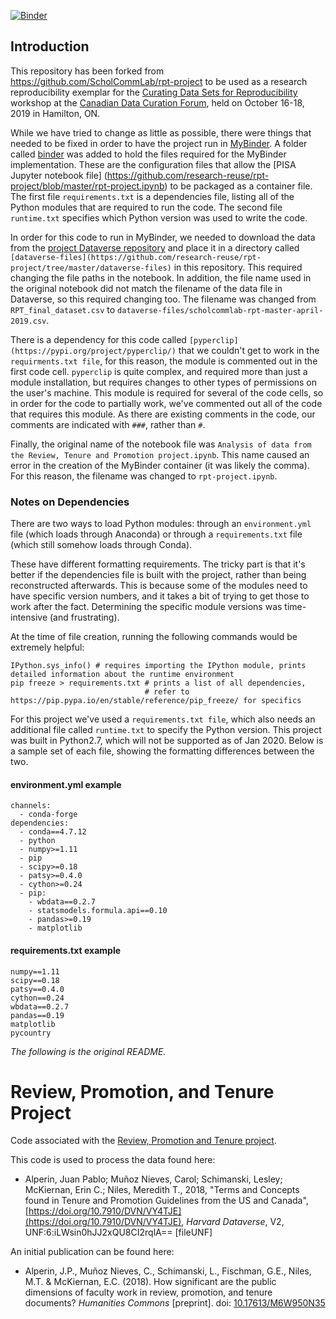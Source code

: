 [![Binder](https://mybinder.org/badge_logo.svg)](https://mybinder.org/v2/gh/research-reuse/rpt-project/master?filepath=rpt-project.ipynb)

## Introduction

This repository has been forked from <https://github.com/ScholCommLab/rpt-project> to be used as a research reproducibility exemplar for the [Curating Data Sets for Reproducibility](https://research-reuse.github.io/) workshop at the [Canadian Data Curation Forum](https://data-curation.github.io/), held on October 16-18, 2019 in Hamilton, ON.

While we have tried to change as little as possible, there were things that needed to be fixed in order to have the project run in [MyBinder](https://mybinder.org/). A folder called [binder](https://github.com/research-reuse/rpt-project/tree/master/binder) was added to hold the files required for the MyBinder implementation. These are the configuration files that allow the [PISA Jupyter notebook file] (https://github.com/research-reuse/rpt-project/blob/master/rpt-project.ipynb) to be packaged as a container file. The first file `requirements.txt` is a dependencies file, listing all of the Python modules that are required to run the code. The second file `runtime.txt` specifies which Python version was used to write the code.

In order for this code to run in MyBinder, we needed to download the data from the [project Dataverse repository](https://doi.org/10.7910/DVN/VY4TJE) and place it in a directory called `[dataverse-files](https://github.com/research-reuse/rpt-project/tree/master/dataverse-files)` in this repository. This required changing the file paths in the notebook. In addition, the file name used in the original notebook did not match the filename of the data file in Dataverse, so this required changing too. The filename was changed from `RPT_final_dataset.csv` to `dataverse-files/scholcommlab-rpt-master-april-2019.csv`. 

There is a dependency for this code called `[pyperclip](https://pypi.org/project/pyperclip/)` that we couldn't get to work in the `requirments.txt file`, for this reason, the module is commented out in the first code cell. `pyperclip` is quite complex, and required more than just a module installation, but requires changes to other types of permissions on the user's machine. This module is required for several of the code cells, so in order for the code to partially work, we've commented out all of the code that requires this module. As there are existing comments in the code, our comments are indicated with `###`, rather than `#`.

Finally, the original name of the notebook file was `Analysis of data from the Review, Tenure and Promotion project.ipynb`. This name caused an error in the creation of the MyBinder container (it was likely the comma). For this reason, the filename was changed to `rpt-project.ipynb`. 


### Notes on Dependencies

There are two ways to load Python modules: through an `environment.yml` file (which loads through Anaconda) or through a `requirements.txt` file (which still somehow loads through Conda).

These have different formatting requirements. The tricky part is that it's better if the dependencies file is built with the project, rather than being reconstructed afterwards. This is because some of the modules need to have specific version numbers, and it takes a bit of trying to get those to work after the fact. Determining the specific module versions was time-intensive (and frustrating). 

At the time of file creation, running the following commands would be extremely helpful:
```
IPython.sys_info() # requires importing the IPython module, prints detailed information about the runtime environment
pip freeze > requirements.txt # prints a list of all dependencies, 
                              # refer to https://pip.pypa.io/en/stable/reference/pip_freeze/ for specifics
```

For this project we've used a `requirements.txt file`, which also needs an additional file called `runtime.txt` to specify the Python version. This project was built in Python2.7, which will not be supported as of Jan 2020. Below is a sample set of each file, showing the formatting differences between the two.

#### environment.yml example

```
channels:
  - conda-forge
dependencies:
  - conda==4.7.12
  - python
  - numpy>=1.11
  - pip
  - scipy>=0.18
  - patsy>=0.4.0
  - cython>=0.24
  - pip:
    - wbdata==0.2.7
    - statsmodels.formula.api==0.10
    - pandas>=0.19
    - matplotlib
```

#### requirements.txt example

```
numpy==1.11
scipy==0.18
patsy==0.4.0
cython==0.24
wbdata==0.2.7
pandas==0.19
matplotlib
pycountry
```


*The following is the original README.*


# Review, Promotion, and Tenure Project
Code associated with the [Review, Promotion and Tenure project](https://www.scholcommlab.ca/research/rpt-project/). 

This code is used to process the data found here: 

* Alperin, Juan Pablo; Muñoz Nieves, Carol; Schimanski, Lesley; McKiernan, Erin C.; Niles, Meredith T., 2018, "Terms and Concepts found in Tenure and Promotion Guidelines from the US and Canada", [https://doi.org/10.7910/DVN/VY4TJE](https://doi.org/10.7910/DVN/VY4TJE), *Harvard Dataverse*, V2, UNF:6:iLWsin0hJJ2xQU8CI2rqlA== [fileUNF] 

An initial publication can be found here: 

* Alperin, J.P., Muñoz Nieves, C., Schimanski, L., Fischman, G.E., Niles, M.T. & McKiernan, E.C. (2018). How significant are the public dimensions of faculty work in review, promotion, and tenure documents? *Humanities Commons* [preprint]. doi: [10.17613/M6W950N35](https://doi.org/10.17613/M6W950N35)
